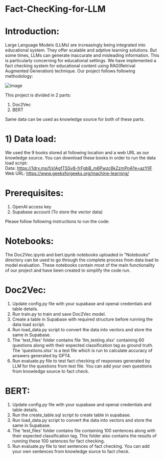 # Fact-ChecKing-for-LLM

# Introduction:<br>
Large Language Models (LLMs) are increasingly being integrated into educational system. They offer scalable and adptive learning solutions. But some times, LLMs can generate inaccurate and misleading information. This is particularly concerning for educational settings. We have implemented a fact checking system for educational content using RAG(Retrival Augmented Generation) technique. Our project follows following methodology:

![image](https://github.com/Devashree95/Fact-ChecKing-for-LLM/assets/122653285/23b106d7-3770-47e3-8bcb-7e415022963c)

This project is divided in 2 parts:  
1. Doc2Vec
2. BERT

Same data can be used as knowledge source for both of these parts.  

# 1) Data load:<br>
We used the 9 books stored at following location and a web URL as our knowledge source. You can download these books in order to run the data load script:  
Data: https://1drv.ms/f/s!AgfTSSv8-frFgbB_m6Pwzc8kZzmPnA?e=azYllF  
Web URL: https://www.geeksforgeeks.org/machine-learning/  

# Prerequisites:  
1. OpenAI access key  
2. Supabase account (To store the vector data)  

Please follow following instructions to run the code:  
# Notebooks:  
The Doc2Vec.ipynb and bert.ipynb notebooks uploaded in "Notebooks" directory can be used to go through the complete process from data load to model evaluation. These notebooks contain most of the main functionality of our project and have been created to simplify the code run.  

# Doc2Vec:  
1. Update config.py file with your supabase and openai credentials and table details.  
2. Run train.py to train and save Doc2Vec model.  
3. Create a table in Supabase with required structure before running the data load script.
4. Run load_data.py script to convert the data into vectors and store the same in Supabase.
5. The 'test_files' folder contains file 'llm_testing.xlsx' containing 60 questions along with their expected classification tag as ground truth. The 'questions.xlsx' is a test file which is run to calculate accuracy of answers generated by GPT4.
6. Run evaluate.py file to test fact checking of responses generated by LLM for the questions from test file. You can add your own questions from knowledge source to fact check.  

# BERT:  
1. Update config.py file with your supabase and openai credentials and table details.  
2. Run the create_table.sql script to create table in supabase.  
3. Run load_data.py script to convert the data into vectors and store the same in Supabase.  
4. The 'test_files' folder contains file containing 100 sentences along with their expected classification tag. This folder also contains the results of running these 100 setences for fact checking. 
5. Run evaluate.py file to test sentences of fact checking. You can add your own sentences from knowledge siurce to fact check.

   




